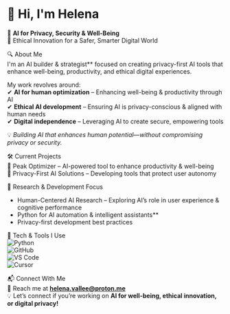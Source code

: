 # 👋 Hi, I'm Helena  

🚀 **AI for Privacy, Security & Well-Being**  
🔹 Ethical Innovation for a Safer, Smarter Digital World  

🔍 About Me  
I'm an AI builder & strategist** focused on creating privacy-first AI tools that enhance well-being, productivity, and ethical digital experiences.

My work revolves around:  
✔ **AI for human optimization** – Enhancing well-being & productivity through AI  
✔ **Ethical AI development** – Ensuring AI is privacy-conscious & aligned with human needs  
✔ **Digital independence** – Leveraging AI to create secure, empowering tools  

💡 *Building AI that enhances human potential—without compromising privacy or security.*  

🛠️ Current Projects  
🔹 Peak Optimizer – AI-powered tool to enhance productivity & well-being  
🔹 Privacy-First AI Solutions – Developing tools that protect user autonomy   

📖 Research & Development Focus  
- Human-Centered AI Research – Exploring AI’s role in user experience & cognitive performance  
- Python for AI automation & intelligent assistants**  
- Privacy-first development best practices

🚀 Tech & Tools I Use  
![Python](https://img.shields.io/badge/-Python-3776AB?style=flat&logo=python&logoColor=white)  
![GitHub](https://img.shields.io/badge/-GitHub-181717?style=flat&logo=github&logoColor=white)  
![VS Code](https://img.shields.io/badge/-VS%20Code-007ACC?style=flat&logo=visual-studio-code&logoColor=white)  
![Cursor](https://img.shields.io/badge/-Cursor-FFCA28?style=flat)  

📬 Connect With Me  
📩 Reach me at **[helena.vallee@proton.me](mailto:helena.vallee@proton.me)**  
💡 Let’s connect if you’re working on **AI for well-being, ethical innovation, or digital privacy!**  

